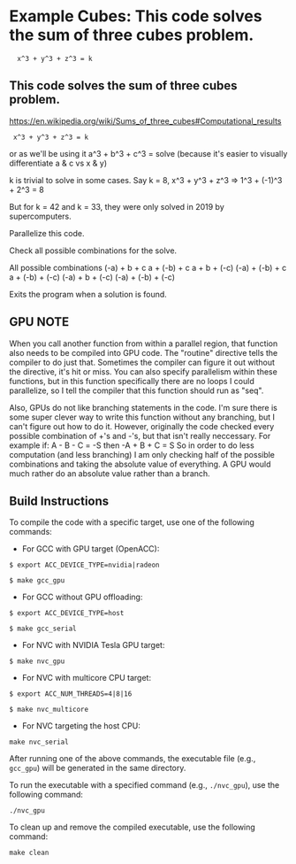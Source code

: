 # Example Cubes: This code solves the sum of three cubes problem.
      x^3 + y^3 + z^3 = k

## This code solves the sum of three cubes problem.
 https://en.wikipedia.org/wiki/Sums_of_three_cubes#Computational_results
 
     x^3 + y^3 + z^3 = k
or as we'll be using it
     a^3 + b^3 + c^3 = solve 
     (because it's easier to visually differentiate a & c vs x & y)
 
k is trivial to solve in some cases.
Say k = 8,
    x^3 + y^3 + z^3 => 1^3 + (-1)^3 + 2^3 = 8
 
But for k = 42 and k = 33, they were only solved in 2019 by supercomputers.
 
Parallelize this code.

Check all possible combinations for the solve.
 
All possible combinations
(-a) + b    + c
a    + (-b) + c
a    + b    + (-c)
(-a) + (-b) + c
a    + (-b) + (-c)
(-a) + b    + (-c)
(-a) + (-b) + (-c)
 
Exits the program when a solution is found.


## GPU NOTE
When you call another function from within a parallel region,
that function also needs to be compiled into GPU code.
The "routine" directive tells the compiler to do just that.
Sometimes the compiler can figure it out without the directive,
it's hit or miss. You can also specify parallelism within
these functions, but in this function specifically there
are no loops I could parallelize, so I tell the compiler
that this function should run as "seq".

Also, GPUs do not like branching statements in the code.
I'm sure there is some super clever way to write this
function without any branching, but I can't figure
out how to do it.
However, originally the code checked every possible
combination of +'s and -'s, but that isn't really
neccessary. For example if:
 A - B - C = -S  then
-A + B + C = S
So in order to do less computation (and less branching)
I am only checking half of the possible combinations and
taking the absolute value of everything. A GPU would
much rather do an absolute value rather than a branch.

## Build Instructions

To compile the code with a specific target, use one of the following commands:

- For GCC with GPU target (OpenACC):
```  
$ export ACC_DEVICE_TYPE=nvidia|radeon

$ make gcc_gpu
```

- For GCC without GPU offloading:
```
$ export ACC_DEVICE_TYPE=host

$ make gcc_serial
```

- For NVC with NVIDIA Tesla GPU target:
```
$ make nvc_gpu
```

- For NVC with multicore CPU target:
```
$ export ACC_NUM_THREADS=4|8|16

$ make nvc_multicore
```

- For NVC targeting the host CPU:
```
make nvc_serial
```

After running one of the above commands, the executable file (e.g., `gcc_gpu`) will be generated in the same directory.


To run the executable with a specified command (e.g., `./nvc_gpu`), use the following command:

```
./nvc_gpu
```

To clean up and remove the compiled executable, use the following command:

```
make clean
```